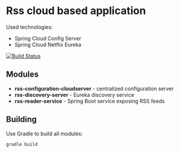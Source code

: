 # Rss cloud based application
Used technologies:

- Spring Cloud Config Server
- Spring Cloud Netflix Eureka

[![Build Status](https://travis-ci.com/diniodinev/microservice-application.svg?branch=master)](https://travis-ci.com/diniodinev/microservice-application)

## Modules

- **rss-configuration-cloudserver** - centralized configuration server
- **rss-discovery-server** - Eureka discovery service
- **rss-reader-service** - Spring Boot service exposing RSS feeds

## Building

Use Gradle to build all modules:

```bash
gradle build
```
